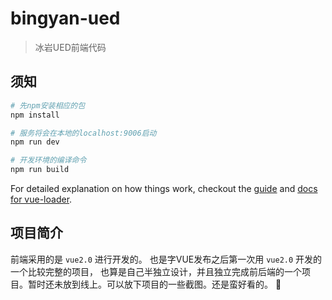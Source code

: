 # bingyan-ued

> 冰岩UED前端代码

## 须知

``` bash
# 先npm安装相应的包
npm install

# 服务将会在本地的localhost:9006启动
npm run dev

# 开发环境的编译命令
npm run build
```
For detailed explanation on how things work, checkout the [guide](http://vuejs-templates.github.io/webpack/) and [docs for vue-loader](http://vuejs.github.io/vue-loader).

## 项目简介

前端采用的是 `vue2.0` 进行开发的。 也是字VUE发布之后第一次用 `vue2.0` 开发的一个比较完整的项目， 也算是自己半独立设计，并且独立完成前后端的一个项目。暂时还未放到线上。可以放下项目的一些截图。还是蛮好看的。 :see_no_evil:
